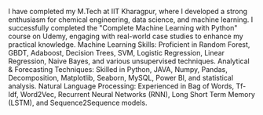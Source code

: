 I have completed my M.Tech at IIT Kharagpur, where I developed a strong enthusiasm for chemical engineering, data science, and machine learning. I successfully completed the "Complete Machine Learning with Python" course on Udemy, engaging with real-world case studies to enhance my practical knowledge.
Machine Learning Skills:
Proficient in Random Forest, GBDT, Adaboost, Decision Trees, SVM, Logistic Regression, Linear Regression, Naive Bayes, and various unsupervised techniques.
Analytical & Forecasting Techniques:
Skilled in Python, JAVA, Numpy, Pandas, Decomposition, Matplotlib, Seaborn, MySQL, Power BI, and statistical analysis.
Natural Language Processing:
Experienced in Bag of Words, Tf-Idf, Word2Vec, Recurrent Neural Networks (RNN), Long Short Term Memory (LSTM), and Sequence2Sequence models.
<!---
hemant-mishra/hemant-mishra is a ✨ special ✨ repository because its `README.md` (this file) appears on your GitHub profile.
You can click the Preview link to take a look at your changes.
--->
